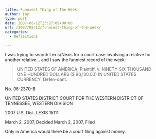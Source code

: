```yaml
---
title: Funniest Thing of The Week
author: jay
type: post
date: 2007-08-12T23:27:09+00:00
url: /2007/08/12/funniest-thing-of-the-week/
categories:
  - Reflections

---
```

I was trying to search Lexis/Nexis for a court case involving a relative for another relative… and I saw the funniest record of the week:

> UNITED STATES OF AMERICA, Plaintiff, v. NINETY-SIX THOUSAND ONE HUNDRED DOLLARS ($ 96,100.00) IN UNITED STATES CURRENCY, Defen-dant.

No. 06-2370-B

UNITED STATES DISTRICT COURT FOR THE WESTERN DISTRICT OF TENNESSEE, WESTERN DIVISION

2007 U.S. Dist. LEXIS 15111

March 2, 2007, Decided March 2, 2007, Filed

Only in America would there be a court filing against money.